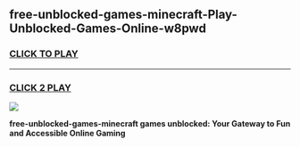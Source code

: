 
## free-unblocked-games-minecraft-Play-Unblocked-Games-Online-w8pwd
<h3>
<a href="https://premium76.site?title=free-unblocked-games-minecraft&ref=25A">CLICK TO PLAY</a></h3>
<hr>

<h3>
<a href="https://premium76.site?title=free-unblocked-games-minecraft&ref=25A">CLICK 2 PLAY</a>
  
</h3>

<a href="https://premium76.site?title=free-unblocked-games-minecraft&ref=25A"><img src="https://clearcache.store/games.png"></a>


**free-unblocked-games-minecraft games unblocked: Your Gateway to Fun and Accessible Online Gaming**
